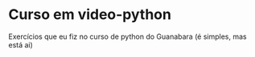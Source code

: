 # Curso em video-python
 Exercícios que eu fiz no curso de python do Guanabara (é simples, mas está ai)
